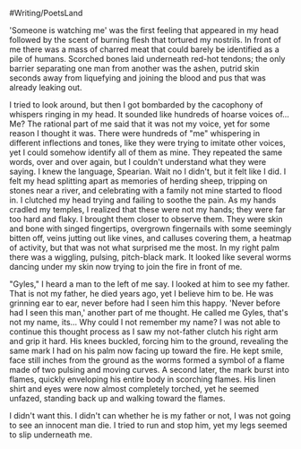 #Writing/PoetsLand 

'Someone is watching me' was the first feeling that appeared in my head followed by the scent of burning flesh that tortured my nostrils. In front of me there was a mass of charred meat that could barely be identified as a pile of humans. Scorched bones laid underneath red-hot tendons; the only barrier separating one man from another was the ashen, putrid skin seconds away from liquefying and joining the blood and pus that was already leaking out.

I tried to look around, but then I got bombarded by the cacophony of whispers ringing in my head. It sounded like hundreds of hoarse voices of... Me? The rational part of me said that it was not my voice, yet for some reason I thought it was. There were hundreds of "me" whispering in different inflections and tones, like they were trying to imitate other voices, yet I could somehow identify all of them as mine. They repeated the same words, over and over again, but I couldn't understand what they were saying. I knew the language, Spearian. Wait no I didn't, but it felt like I did. I felt my head splitting apart as memories of herding sheep, tripping on stones near a river, and celebrating with a family not mine started to flood in. I clutched my head trying and failing to soothe the pain. As my hands cradled my temples, I realized that these were not my hands; they were far too hard and flaky. I brought them closer to observe them. They were skin and bone with singed fingertips, overgrown fingernails with some seemingly bitten off, veins jutting out like vines, and calluses covering them, a heatmap of activity, but that was not what surprised me the most. In my right palm there was a wiggling, pulsing, pitch-black mark. It looked like several worms dancing under my skin now trying to join the fire in front of me. 

"Gyles," I heard a man to the left of me say. I looked at him to see my father. That is not my father, he died years ago, yet I believe him to be. He was grinning ear to ear, never before had I seen him this happy. 'Never before had I seen this man,' another part of me thought. He called me Gyles, that's not my name, its... Why could I not remember my name? I was not able to continue this thought process as I saw my not-father clutch his right arm and grip it hard. His knees buckled, forcing him to the ground, revealing the same mark I had on his palm now facing up toward the fire. He kept smile, face still inches from the ground as the worms formed a symbol of a flame made of two pulsing and moving curves. A second later, the mark burst into flames, quickly enveloping his entire body in scorching flames. His linen shirt and eyes were now almost completely torched, yet he seemed unfazed, standing back up and walking toward the flames.

I didn't want this. I didn't can whether he is my father or not, I was not going to see an innocent man die. I tried to run and stop him, yet my legs seemed to slip underneath me.